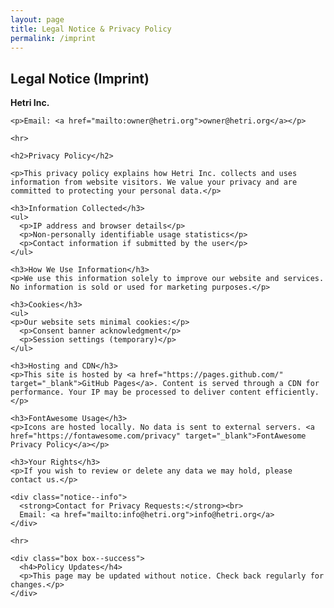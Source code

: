 ```yaml
---
layout: page
title: Legal Notice & Privacy Policy
permalink: /imprint
---
```


<section class="site-section" id="legal">
  <div class="container">
    <h1>Legal Notice (Imprint)</h1>
    <p><strong>Hetri Inc.</strong><br></p>

    <p>Email: <a href="mailto:owner@hetri.org">owner@hetri.org</a></p>

    <hr>

    <h2>Privacy Policy</h2>

    <p>This privacy policy explains how Hetri Inc. collects and uses information from website visitors. We value your privacy and are committed to protecting your personal data.</p>

    <h3>Information Collected</h3>
    <ul>
      <p>IP address and browser details</p>
      <p>Non-personally identifiable usage statistics</p>
      <p>Contact information if submitted by the user</p>
    </ul>

    <h3>How We Use Information</h3>
    <p>We use this information solely to improve our website and services. No information is sold or used for marketing purposes.</p>

    <h3>Cookies</h3>
    <ul>
    <p>Our website sets minimal cookies:</p>
      <p>Consent banner acknowledgment</p>
      <p>Session settings (temporary)</p>
    </ul>

    <h3>Hosting and CDN</h3>
    <p>This site is hosted by <a href="https://pages.github.com/" target="_blank">GitHub Pages</a>. Content is served through a CDN for performance. Your IP may be processed to deliver content efficiently.</p>

    <h3>FontAwesome Usage</h3>
    <p>Icons are hosted locally. No data is sent to external servers. <a href="https://fontawesome.com/privacy" target="_blank">FontAwesome Privacy Policy</a></p>

    <h3>Your Rights</h3>
    <p>If you wish to review or delete any data we may hold, please contact us.</p>

    <div class="notice--info">
      <strong>Contact for Privacy Requests:</strong><br>
      Email: <a href="mailto:info@hetri.org">info@hetri.org</a>
    </div>

    <hr>

    <div class="box box--success">
      <h4>Policy Updates</h4>
      <p>This page may be updated without notice. Check back regularly for changes.</p>
    </div>
  </div>
</section>

<script>
  document.addEventListener("DOMContentLoaded", () => {
    const sections = document.querySelectorAll("section#legal h3");
    sections.forEach(h => {
      h.style.cursor = "pointer";
      h.addEventListener("click", () => {
        const next = h.nextElementSibling;
        if (next && next.style) {
          next.style.display = next.style.display === "none" ? "block" : "none";
        }
      });
    });
  });
</script>

<style>
  section#legal ul {
    list-style-type: disc;
    margin-left: 1.5em;
  }
  section#legal h3:hover {
    color: #007acc;
  }
</style>
